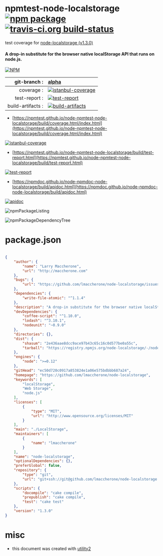 # npmtest-node-localstorage [![npm package](https://img.shields.io/npm/v/npmtest-node-localstorage.svg?style=flat-square)](https://www.npmjs.org/package/npmtest-node-localstorage) [![travis-ci.org build-status](https://api.travis-ci.org/npmtest/node-npmtest-node-localstorage.svg)](https://travis-ci.org/npmtest/node-npmtest-node-localstorage)

test coverage for  [node-localstorage (v1.3.0)](https://github.com/lmaccherone/node-localstorage)
#### A drop-in substitute for the browser native localStorage API that runs on node.js.

[![NPM](https://nodei.co/npm/node-localstorage.png?downloads=true&downloadRank=true&stars=true)](https://www.npmjs.com/package/node-localstorage)

| git-branch : | [alpha](https://github.com/npmtest/node-npmtest-node-localstorage/tree/alpha)|
|--:|:--|
| coverage : | [![istanbul-coverage](https://npmtest.github.io/node-npmtest-node-localstorage/build/coverage.badge.svg)](https://npmtest.github.io/node-npmtest-node-localstorage/build/coverage.html/index.html)|
| test-report : | [![test-report](https://npmtest.github.io/node-npmtest-node-localstorage/build/test-report.badge.svg)](https://npmtest.github.io/node-npmtest-node-localstorage/build/test-report.html)|
| build-artifacts : | [![build-artifacts](https://npmtest.github.io/node-npmtest-node-localstorage/glyphicons_144_folder_open.png)](https://github.com/npmtest/node-npmtest-node-localstorage/tree/gh-pages/build)|

- [https://npmtest.github.io/node-npmtest-node-localstorage/build/coverage.html/index.html](https://npmtest.github.io/node-npmtest-node-localstorage/build/coverage.html/index.html)

[![istanbul-coverage](https://npmtest.github.io/node-npmtest-node-localstorage/build/screenCapture.buildCi.browser.%252Ftmp%252Fbuild%252Fcoverage.lib.html.png)](https://npmtest.github.io/node-npmtest-node-localstorage/build/coverage.html/index.html)

- [https://npmtest.github.io/node-npmtest-node-localstorage/build/test-report.html](https://npmtest.github.io/node-npmtest-node-localstorage/build/test-report.html)

[![test-report](https://npmtest.github.io/node-npmtest-node-localstorage/build/screenCapture.buildCi.browser.%252Ftmp%252Fbuild%252Ftest-report.html.png)](https://npmtest.github.io/node-npmtest-node-localstorage/build/test-report.html)

- [https://npmdoc.github.io/node-npmdoc-node-localstorage/build/apidoc.html](https://npmdoc.github.io/node-npmdoc-node-localstorage/build/apidoc.html)

[![apidoc](https://npmdoc.github.io/node-npmdoc-node-localstorage/build/screenCapture.buildCi.browser.%252Ftmp%252Fbuild%252Fapidoc.html.png)](https://npmdoc.github.io/node-npmdoc-node-localstorage/build/apidoc.html)

![npmPackageListing](https://npmtest.github.io/node-npmtest-node-localstorage/build/screenCapture.npmPackageListing.svg)

![npmPackageDependencyTree](https://npmtest.github.io/node-npmtest-node-localstorage/build/screenCapture.npmPackageDependencyTree.svg)



# package.json

```json

{
    "author": {
        "name": "Larry Maccherone",
        "url": "http://maccherone.com"
    },
    "bugs": {
        "url": "https://github.com/lmaccherone/node-localstorage/issues"
    },
    "dependencies": {
        "write-file-atomic": "^1.1.4"
    },
    "description": "A drop-in substitute for the browser native localStorage API that runs on node.js.",
    "devDependencies": {
        "coffee-script": "^1.10.0",
        "lodash": "^3.10.1",
        "nodeunit": "~0.9.0"
    },
    "directories": {},
    "dist": {
        "shasum": "2e436aae8dcc9ace97b43c65c16c0d577be0a55c",
        "tarball": "https://registry.npmjs.org/node-localstorage/-/node-localstorage-1.3.0.tgz"
    },
    "engines": {
        "node": ">=0.12"
    },
    "gitHead": "ec50d720c0917a853824e1a06e575bdbbb687a24",
    "homepage": "https://github.com/lmaccherone/node-localstorage",
    "keywords": [
        "localStorage",
        "Web Storage",
        "node.js"
    ],
    "licenses": [
        {
            "type": "MIT",
            "url": "http://www.opensource.org/licenses/MIT"
        }
    ],
    "main": "./LocalStorage",
    "maintainers": [
        {
            "name": "lmaccherone"
        }
    ],
    "name": "node-localstorage",
    "optionalDependencies": {},
    "preferGlobal": false,
    "repository": {
        "type": "git",
        "url": "git+ssh://git@github.com/lmaccherone/node-localstorage.git"
    },
    "scripts": {
        "docompile": "cake compile",
        "prepublish": "cake compile",
        "test": "cake test"
    },
    "version": "1.3.0"
}
```



# misc
- this document was created with [utility2](https://github.com/kaizhu256/node-utility2)
